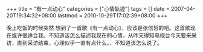 +++
title = "有一点动心"
categories = ["心情轨迹"]
tags = []
date = 2007-04-20T19:34:32+08:00
lastmod = 2010-10-29T17:02:39+08:00
+++



晚上吃饭的时候突然 想到了一首歌《有一点动心》，应该是张信哲的吧。这首歌现在或许很适合我。不知道该怎么描述我现在的心情，从昨天得知电视台今天要来采访，直到采访结束，心理似乎一直有点什么。，不知道该怎么说了。